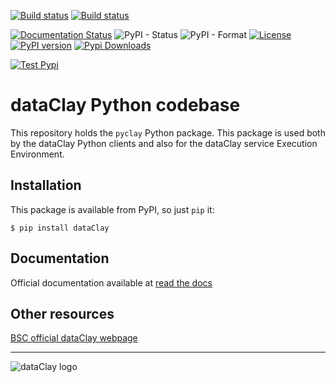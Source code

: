 [![Build status](https://ci.appveyor.com/api/projects/status/g2q9140ejkt92b6m/branch/main?retina=true)](https://ci.appveyor.com/project/support-dataclay/pyclay/branch/main)
[![Build status](https://ci.appveyor.com/api/projects/status/g2q9140ejkt92b6m/branch/main?svg=true&passingText=Passing+functional+tests&pendingText=Building+functional+tests)](https://dataclay.bsc.es/testing-report/)

[![Documentation Status](https://readthedocs.org/projects/pyclay/badge/?version=latest)](https://pyclay.readthedocs.io/en/latest/?badge=latest)
![PyPI - Status](https://img.shields.io/pypi/status/dataclay)
![PyPI - Format](https://img.shields.io/pypi/format/dataclay)
[![License](https://img.shields.io/github/license/bsc-dom/pyclay)](https://github.com/bsc-dom/pyclay/blob/main/LICENSE.txt)
[![PyPI version](https://badge.fury.io/py/dataClay.png)](https://badge.fury.io/py/dataClay)
[![Pypi Downloads](https://pepy.tech/badge/dataclay)](https://pepy.tech/project/dataclay)
<br/>

[![Test Pypi](https://img.shields.io/badge/testpypi-2.8.dev-green)](https://test.pypi.org/project/dataClay/)

# dataClay Python codebase

This repository holds the `pyclay` Python package. This package is used both
by the dataClay Python clients and also for the dataClay service Execution
Environment.

## Installation

This package is available from PyPI, so just `pip` it:

    $ pip install dataClay

## Documentation

Official documentation available at [read the docs](https://pyclay.readthedocs.io/en/latest/)

## Other resources

[BSC official dataClay webpage](https://www.bsc.es/dataclay)

---

![dataClay logo](https://www.bsc.es/sites/default/files/public/styles/bscw2_-_simple_crop_style/public/bscw2/content/software-app/logo/logo_dataclay_web_bsc.jpg)
